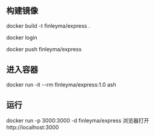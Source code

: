 ## 构建镜像
docker build -t finleyma/express .

docker login

docker push finleyma/express

## 进入容器
docker run -it --rm finleyma/express:1.0 ash

## 运行
docker run -p 3000:3000 -d finleyma/express
浏览器打开 http://localhost:3000
